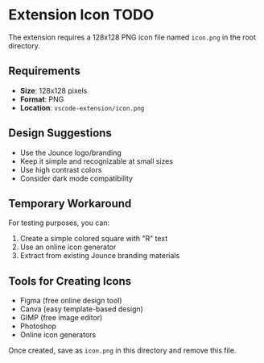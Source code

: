 # Extension Icon TODO

The extension requires a 128x128 PNG icon file named `icon.png` in the root directory.

## Requirements
- **Size**: 128x128 pixels
- **Format**: PNG
- **Location**: `vscode-extension/icon.png`

## Design Suggestions
- Use the Jounce logo/branding
- Keep it simple and recognizable at small sizes
- Use high contrast colors
- Consider dark mode compatibility

## Temporary Workaround
For testing purposes, you can:
1. Create a simple colored square with "R" text
2. Use an online icon generator
3. Extract from existing Jounce branding materials

## Tools for Creating Icons
- Figma (free online design tool)
- Canva (easy template-based design)
- GIMP (free image editor)
- Photoshop
- Online icon generators

Once created, save as `icon.png` in this directory and remove this file.
